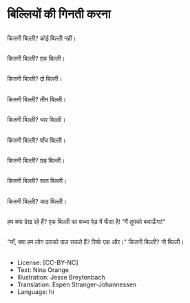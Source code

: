 # बिल्लियों की गिनती करना

##
कितनी बिल्ली? कोई बिल्ली नहीं।

##
कितनी बिल्ली? एक बिल्ली।

##
कितनी बिल्ली? दो बिल्ली।

##
कितनी बिल्ली? तीन बिल्ली।

##
कितनी बिल्ली? चार बिल्ली।

##
कितनी बिल्ली? पाँच बिल्ली।

##
कितनी बिल्ली? छह बिल्ली।

##
कितनी बिल्ली? सात बिल्ली।

##
कितनी बिल्ली? आठ बिल्ली।

##
हम क्या देख रहे हैं? एक बिल्ली का बच्चा पेड़ में फँसा है! "मैं तुमको बचाऊँगा!"

##
"माँ, क्या हम लोग उसको पाल सकते हैं? सिर्फ एक और।" कितनी बिल्ली? नौ बिल्ली।

##
* License: [CC-BY-NC]
* Text: Nina Orange
* Illustration: Jesse Breytenbach
* Translation: Espen Stranger-Johannessen
* Language: hi
